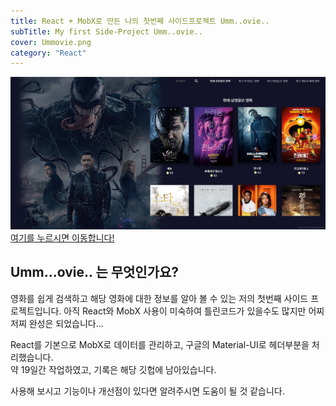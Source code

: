 ```yaml
---
title: React + MobX로 만든 나의 첫번째 사이드프로젝트 Umm..ovie..
subTitle: My first Side-Project Umm..ovie..
cover: Ummovie.png
category: "React"
---
```

  
![Ummovie](Ummovie.png)
[여기를 누르시면 이동합니다!](https://byseop.github.io/movie-app-ver2/)

## Umm...ovie.. 는 무엇인가요?
영화를 쉽게 검색하고 해당 영화에 대한 정보를 알아 볼 수 있는 저의 첫번째 사이드 프로젝트입니다. 아직 React와 MobX 사용이 미숙하여 틀린코드가 있을수도 많지만 어찌저찌 완성은 되었습니다...  
  
React를 기본으로 MobX로 데이터를 관리하고, 구글의 Material-UI로 헤더부분을 처리했습니다.  
약 19일간 작업하였고, 기록은 해당 깃헙에 남아있습니다.  
  
사용해 보시고 기능이나 개선점이 있다면 알려주시면 도움이 될 것 같습니다.  
